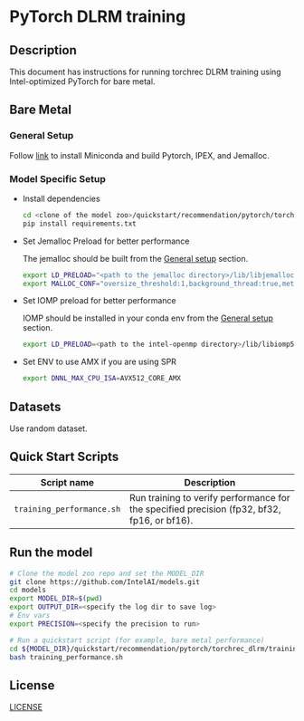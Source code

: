 <!--- 0. Title -->
# PyTorch DLRM training

<!-- 10. Description -->
## Description

This document has instructions for running torchrec DLRM training using
Intel-optimized PyTorch for bare metal.

## Bare Metal
### General Setup
Follow [link](/docs/general/pytorch/BareMetalSetup.md) to install Miniconda and build Pytorch, IPEX, and Jemalloc.

### Model Specific Setup

* Install dependencies
  ```bash
  cd <clone of the model zoo>/quickstart/recommendation/pytorch/torchrec_dlrm
  pip install requirements.txt
  ```

* Set Jemalloc Preload for better performance

  The jemalloc should be built from the [General setup](#general-setup) section.
  ```bash
  export LD_PRELOAD="<path to the jemalloc directory>/lib/libjemalloc.so":$LD_PRELOAD
  export MALLOC_CONF="oversize_threshold:1,background_thread:true,metadata_thp:auto"
  ```

* Set IOMP preload for better performance

  IOMP should be installed in your conda env from the [General setup](#general-setup) section.
  ```bash
  export LD_PRELOAD=<path to the intel-openmp directory>/lib/libiomp5.so:$LD_PRELOAD
  ```

* Set ENV to use AMX if you are using SPR
  ```bash
  export DNNL_MAX_CPU_ISA=AVX512_CORE_AMX
  ```

## Datasets

Use random dataset.

## Quick Start Scripts

| Script name | Description |
|-------------|-------------|
| `training_performance.sh` | Run training to verify performance for the specified precision (fp32, bf32, fp16, or bf16). |

## Run the model

```bash
# Clone the model zoo repo and set the MODEL_DIR
git clone https://github.com/IntelAI/models.git
cd models
export MODEL_DIR=$(pwd)
export OUTPUT_DIR=<specify the log dir to save log>
# Env vars
export PRECISION=<specify the precision to run>

# Run a quickstart script (for example, bare metal performance)
cd ${MODEL_DIR}/quickstart/recommendation/pytorch/torchrec_dlrm/training/cpu
bash training_performance.sh
```

<!--- 80. License -->
## License

[LICENSE](/LICENSE)
